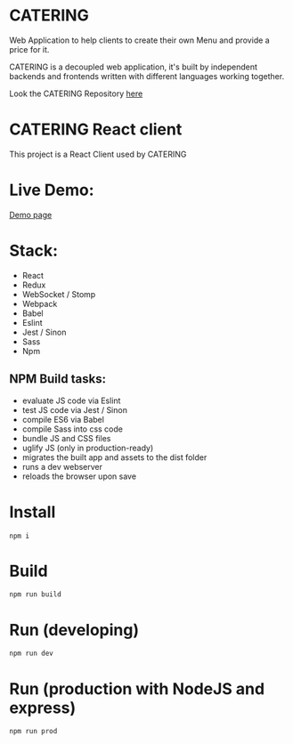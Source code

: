 CATERING
===============

Web Application to help clients to create their own Menu and provide a price for it.

CATERING is a decoupled web application, it's built by independent backends and frontends
written with different languages working together.

Look the CATERING Repository [here](https://github.com/EdgarArguelles/Catering)

# CATERING React client
This project is a React Client used by CATERING

# Live Demo:
[Demo page](https://cateringreactclient.herokuapp.com)

# Stack:
- React
- Redux
- WebSocket / Stomp
- Webpack
- Babel
- Eslint
- Jest / Sinon
- Sass
- Npm

## NPM Build tasks:
- evaluate JS code via Eslint
- test JS code via Jest / Sinon
- compile ES6 via Babel
- compile Sass into css code
- bundle JS and CSS files
- uglify JS (only in production-ready)
- migrates the built app and assets to the dist folder
- runs a dev webserver
- reloads the browser upon save

# Install
    npm i

# Build
    npm run build
    
# Run (developing)
    npm run dev
    
# Run (production with NodeJS and express)
    npm run prod

